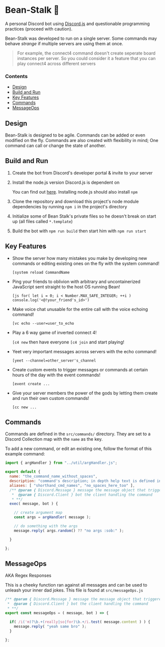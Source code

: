 # Bean-Stalk :seedling:

A personal Discord bot using [Discord.js](https://discord.js.org) and questionable programming practices (proceed with caution).


Bean-Stalk was developed to run on a single server. Some commands may behave *strange* if multiple servers are using them at once.
> For example, the connect4 command doesn't create seperate board instances per server.
> So you could consider it a feature that you can play connect4 across different servers

### Contents

- [ Design ]( #Design )
- [ Build and Run ]( #Build-and-Run )
- [ Key Features ]( #Key-Features )
- [ Commands ]( #Commands )
- [ MessageOps ]( #MessageOps )

## Design

Bean-Stalk is designed to be agile. Commands can be added or even modified on the fly.
Commands are also created with flexibility in mind; One command can call or change the state of another.

## Build and Run

1. Create the bot from Discord's developer portal & invite to your server

2. Install the node.js version Discord.js is dependent on

   You can find out [here](https://www.npmjs.com/package/discord.js).
   Installing node.js should also install `npm`

3. Clone the repository and download this project's node module dependencies by running `npm i` in the project's directory

4. Initialize some of Bean Stalk's private files so he doesn't break on start up (all files called `*.template`)

5. Build the bot with `npm run build` then start him with `npm run start`

## Key Features

- Show the server how many mistakes you make by developing new commands or editing existing ones on the fly with the system command!

   `[system reload CommandName`

- Ping your friends to oblivion with arbitrary and uncontainerized JavaScript sent straight to the host OS running Bean!

   `[js for( let i = 0; i < Number.MAX_SAFE_INTEGER; ++i ) console.log('<@!your_friend's_id>')`

- Make voice chat unusable for the entire call with the voice echoing command!

   `[vc echo --user=user_to_echo`

- Play a 6 way game of inverted connect 4!

   `[c4 new` then have everyone `[c4 join` and start playing!

- Yeet very important messages across servers with the echo command!

   `[yeet --channel=other_server's_channel`

- Create custom events to trigger messages or commands at certain hours of the day with the event commands!

   `[event create ...`

- Give your server members the power of the gods by letting them create and run their own custom commands!

   `[cc new ...`

## Commands

Commands are defined in the `src/commands/` directory.
They are set to a Discord Collection map with the `name` as the key.


To add a new command, or edit an existing one, follow the format of this example command:

```js
import { argHandler } from "../util/argHandler.js";

export default {
  name: "the_command_name_without_spaces",
  description: "command's description; in depth help text is defined in help.json",
  aliases: [ "shorthand_cmd_names", "no_spaces_here_too" ],
  /** @param { Discord.Message } message the message object that triggered the command
   *  @param { Discord.Client } bot the client handling the command
   * **/
  exec( message, bot ) {

    // create argument map
    const args = argHandler( message );

    // do something with the args
    message.reply( args.random() ?? "no args :sob:" );

  }

};
```

## MessageOps

AKA Regex Responses

This is a cheeky function ran against all messages and can be used to unleash your inner dad jokes.
This file is found at `src/messageOps.js`

```js
/** @param { Discord.Message } message the message object that triggered the message op
 *  @param { Discord.Client } bot the client handling the command
 * **/
export const messageOps = ( message, bot ) => {

  if( /i('m)?\b.+(really|so|for)\b.+/i.test( message.content ) ) {
    message.reply( "yeah same bro" );
  }

};
```
